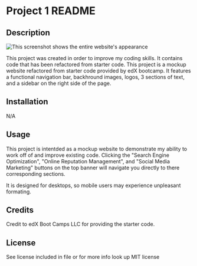 # Project 1 README

## Description

![This screenshot shows the entire website's appearance](assets\images\evan-pieper.github.io_first-challenge_.png)

This project was created in order to improve my coding skills. It contains code that has been refactored from starter code. This project is a mockup website refactored from starter code provided by edX bootcamp. It features a functional navigation bar, backhround images, logos, 3 sections of text, and a sidebar on the right side of the page.

## Installation

N/A

## Usage

This project is intentded as a mockup website to demonstrate my ability to work off of and improve existing code. Clicking the "Search Engine Optimization", "Online Reputation Management", and "Social Media Marketing" buttons on the top banner will navigate you directly to there corresponding sections.

It is designed for desktops, so mobile users may experience unpleasant formating.

## Credits

Credit to edX Boot Camps LLC for providing the starter code.

## License

See license included in file or for more info look up MIT license
